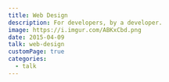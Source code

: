 ```yaml
---
title: Web Design
description: For developers, by a developer.
image: https://i.imgur.com/ABKxCbd.png
date: 2015-04-09
talk: web-design
customPage: true
categories:
  - talk
---
```

